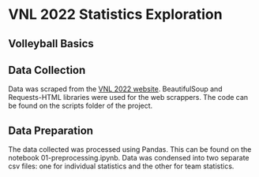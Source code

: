# VNL 2022 Statistics Exploration

## Volleyball Basics

<!--
6 players, 3 contacts to send the ball to the opponent's side of the court.

LOOK FOR VIDEO EXPLAINING THE BASICS 
-->

## Data Collection

Data was scraped from the [VNL 2022 website](https://en.volleyballworld.com/volleyball/competitions/vnl-2022/). BeautifulSoup and Requests-HTML libraries were used for the web scrappers. The code can be found on the scripts folder of the project.

## Data Preparation

The data collected was processed using Pandas. This can be found on the notebook 01-preprocessing.ipynb. Data was condensed into two separate csv files: one for individual statistics and the other for team statistics.
<!--
Should I explain the processing?
How to tag a notebook
-->
